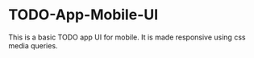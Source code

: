 # TODO-App-Mobile-UI
This is a basic TODO app UI for mobile. It is made responsive using css media queries.
